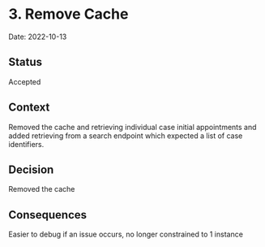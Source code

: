 # 3. Remove Cache

Date: 2022-10-13

## Status

Accepted

## Context

Removed the cache and retrieving individual case initial appointments and added retrieving from a search endpoint which expected a list of case identifiers.

## Decision

Removed the cache

## Consequences

Easier to debug if an issue occurs, no longer constrained to 1 instance
